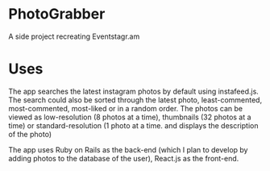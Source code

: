 # PhotoGrabber
A side project recreating Eventstagr.am

# Uses
The app searches the latest instagram photos by default using instafeed.js. The search could also be sorted through the latest photo, least-commented, most-commented, most-liked or in a random order. The photos can be viewed as low-resolution (8 photos at a time), thumbnails (32 photos at a time) or standard-resolution (1 photo at a time. and displays the description of the photo)

The app uses Ruby on Rails as the back-end (which I plan to develop by adding photos to the database of the user), React.js as the front-end.